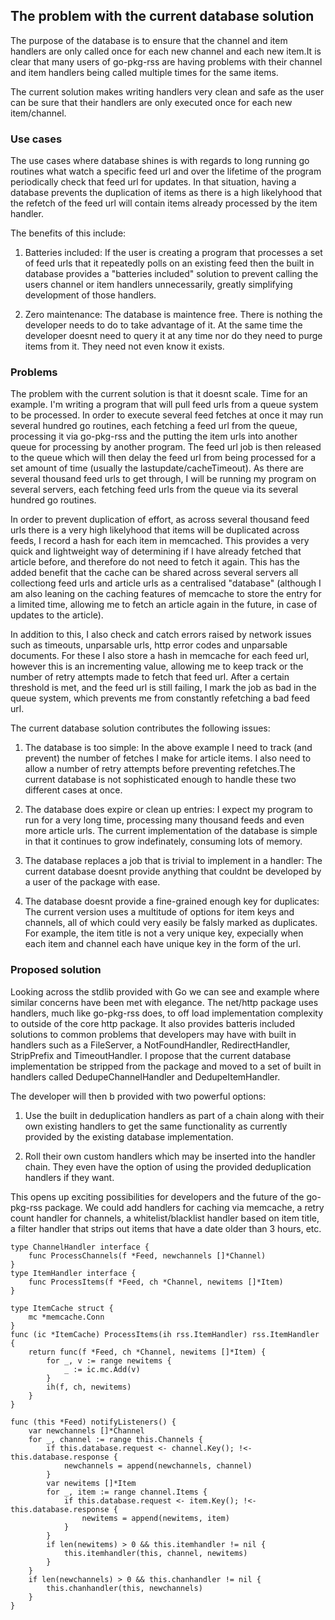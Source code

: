
## The problem with the current database solution

The purpose of the database is to ensure that the channel and item handlers are only called once for each new channel and each new item.It is clear that many users of go-pkg-rss are having problems with their channel and item handlers being called multiple times for the same items.

The current solution makes writing handlers very clean and safe as the user can be sure that their handlers are only executed once for each new item/channel.

### Use cases ###

The use cases where database shines is with regards to long running go routines what watch a specific feed url and over the lifetime of the program periodically check that feed url for updates. In that situation, having a database prevents the duplication of items as there is a high likelyhood that the refetch of the feed url will contain items already processed by the item handler.

The benefits of this include:

1) Batteries included: If the user is creating a program that processes a set of feed urls that it repeatedly polls on an existing feed then the built in database provides a "batteries included" solution to prevent calling the users channel or item handlers unnecessarily, greatly simplifying development of those handlers.

2) Zero maintenance: The database is maintence free. There is nothing the developer needs to do to take advantage of it. At the same time the developer doesnt need to query it at any time nor do they need to purge items from it. They need not even know it exists.

### Problems

The problem with the current solution is that it doesnt scale. Time for an example. I'm writing a program that will pull feed urls from a queue system to be processed. In order to execute several feed fetches at once it may run several hundred go routines, each fetching a feed url from the queue, processing it via go-pkg-rss and the putting the item urls into another queue for processing by another program. The feed url job is then released to the queue which will then delay the feed url from being processed for a set amount of time (usually the lastupdate/cacheTimeout). As there are several thousand feed urls to get through, I will be running my program on several servers, each fetching feed urls from the queue via its several hundred go routines.

In order to prevent duplication of effort, as across several thousand feed urls there is a very high likelyhood that items will be duplicated across feeds, I record a hash for each item in memcached. This provides a very quick and lightweight way of determining if I have already fetched that article before, and therefore do not need to fetch it again. This has the added benefit that the cache can be shared across several servers all collectiong feed urls and article urls as a centralised "database" (although I am also leaning on the caching features of memcache to store the entry for a limited time, allowing me to fetch an article again in the future, in case of updates to the article).

In addition to this, I also check and catch errors raised by network issues such as timeouts, unparsable urls, http error codes and unparsable documents. For these I also store a hash in memcache for each feed url, however this is an incrementing value, allowing me to keep track or the number of retry attempts made to fetch that feed url. After a certain threshold is met, and the feed url is still failing, I mark the job as bad in the queue system, which prevents me from constantly refetching a bad feed url.

The current database solution contributes the following issues:

1) The database is too simple: In the above example I need to track (and prevent) the number of fetches I make for article items. I also need to allow a number of retry attempts before preventing refetches.The current database is not sophisticated enough to handle these two different cases at once.

2) The database does expire or clean up entries: I expect my program to run for a very long time, processing many thousand feeds and even more article urls. The current implementation of the database is simple in that it continues to grow indefinately, consuming lots of memory.

3) The database replaces a job that is trivial to implement in a handler: The current database doesnt provide anything that couldnt be developed by a user of the package with ease.

4) The database doesnt provide a fine-grained enough key for duplicates: The current version uses a multitude of options for item keys and channels, all of which could very easily be falsly marked as duplicates. For example, the item title is not a very unique key, expecially when each item and channel each have unique key in the form of the url.

### Proposed solution

Looking across the stdlib provided with Go we can see and example where similar concerns have been met with elegance. The net/http package uses handlers, much like go-pkg-rss does, to off load implementation complexity to outside of the core http package. It also provides batteris included solutions to common problems that developers may have with built in handlers such as a FileServer, a NotFoundHandler, RedirectHandler, StripPrefix and TimeoutHandler. I propose that the current database implementation be stripped from the package and moved to a set of built in handlers called DedupeChannelHandler and DedupeItemHandler.

The developer will then b provided with two powerful options:

1) Use the built in deduplication handlers as part of a chain along with their own existing handlers to get the same functionality as currently provided by the existing database implementation.

2) Roll their own custom handlers which may be inserted into the handler chain. They even have the option of using the provided deduplication handlers if they want.

This opens up exciting possibilities for developers and the future of the go-pkg-rss package. We could add handlers for caching via memcache, a retry count handler for channels, a whitelist/blacklist handler based on item title, a filter handler that strips out items that have a date older than 3 hours, etc.

    type ChannelHandler interface {
        func ProcessChannels(f *Feed, newchannels []*Channel)
    }
    type ItemHandler interface {
        func ProcessItems(f *Feed, ch *Channel, newitems []*Item)
    }

    type ItemCache struct {
        mc *memcache.Conn
    }
    func (ic *ItemCache) ProcessItems(ih rss.ItemHandler) rss.ItemHandler {
        return func(f *Feed, ch *Channel, newitems []*Item) {
            for _, v := range newitems {
                _ := ic.mc.Add(v)
            }
            ih(f, ch, newitems)
        }
    }

    func (this *Feed) notifyListeners() {
        var newchannels []*Channel
        for _, channel := range this.Channels {
            if this.database.request <- channel.Key(); !<-this.database.response {
                newchannels = append(newchannels, channel)
            }
            var newitems []*Item
            for _, item := range channel.Items {
                if this.database.request <- item.Key(); !<-this.database.response {
                    newitems = append(newitems, item)
                }
            }
            if len(newitems) > 0 && this.itemhandler != nil {
                this.itemhandler(this, channel, newitems)
            }
        }
        if len(newchannels) > 0 && this.chanhandler != nil {
            this.chanhandler(this, newchannels)
        }
    }
